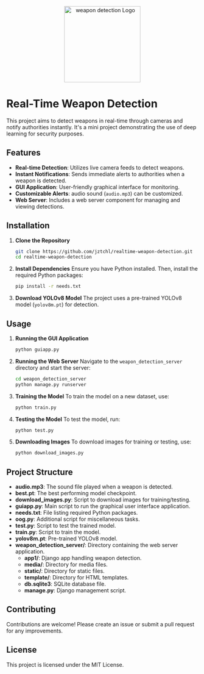 <p align="center">
  <img src="https://thumbs.dreamstime.com/b/d-penguin-sheriff-render-wearing-cowboy-hat-holding-pistol-ready-46594638.jpg" alt="weapon detection Logo" width="200">
</p>

# Real-Time Weapon Detection

This project aims to detect weapons in real-time through cameras and notify authorities instantly. It's a mini project demonstrating the use of deep learning for security purposes.

## Features

- **Real-time Detection**: Utilizes live camera feeds to detect weapons.
- **Instant Notifications**: Sends immediate alerts to authorities when a weapon is detected.
- **GUI Application**: User-friendly graphical interface for monitoring.
- **Customizable Alerts**: audio sound (`audio.mp3`) can be customized.
- **Web Server**: Includes a web server component for managing and viewing detections.

## Installation

1. **Clone the Repository**
   ```bash
   git clone https://github.com/jztchl/realtime-weapon-detection.git
   cd realtime-weapon-detection
   ```

2. **Install Dependencies**
   Ensure you have Python installed. Then, install the required Python packages:
   ```bash
   pip install -r needs.txt
   ```

3. **Download YOLOv8 Model**
   The project uses a pre-trained YOLOv8 model (`yolov8m.pt`) for detection.

## Usage

1. **Running the GUI Application**
   ```bash
   python guiapp.py
   ```

2. **Running the Web Server**
   Navigate to the `weapon_detection_server` directory and start the server:
   ```bash
   cd weapon_detection_server
   python manage.py runserver
   ```

3. **Training the Model**
   To train the model on a new dataset, use:
   ```bash
   python train.py
   ```

4. **Testing the Model**
   To test the model, run:
   ```bash
   python test.py
   ```

5. **Downloading Images**
   To download images for training or testing, use:
   ```bash
   python download_images.py
   ```

## Project Structure

- **audio.mp3**: The sound file played when a weapon is detected.
- **best.pt**: The best performing model checkpoint.
- **download_images.py**: Script to download images for training/testing.
- **guiapp.py**: Main script to run the graphical user interface application.
- **needs.txt**: File listing required Python packages.
- **oog.py**: Additional script for miscellaneous tasks.
- **test.py**: Script to test the trained model.
- **train.py**: Script to train the model.
- **yolov8m.pt**: Pre-trained YOLOv8 model.
- **weapon_detection_server/**: Directory containing the web server application.
  - **app1/**: Django app handling weapon detection.
  - **media/**: Directory for media files.
  - **static/**: Directory for static files.
  - **template/**: Directory for HTML templates.
  - **db.sqlite3**: SQLite database file.
  - **manage.py**: Django management script.

## Contributing

Contributions are welcome! Please create an issue or submit a pull request for any improvements.

## License

This project is licensed under the MIT License.
```
